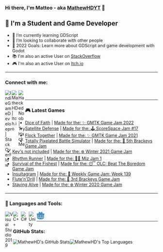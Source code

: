 ### Hi there, I'm Matteo - aka [MathewHDYT][gamedevelopment] 👋

## 👦 I'm a Student and Game Developer
- 🔬 I’m currently learning GDScript
- 👯 I’m looking to collaborate with other people
- 🥅 2022 Goals: Learn more about GDScript and game development with Godot
- 📚 I'm also an active User on [StackOverflow][website]
- 🎮 I'm also an active User on [Itch.io][gamedevelopment]

---

### Connect with me:

[<img align="left" alt="IndieGameDeveloepr | StackOverFlow" width="22px" src="https://cdn2.iconfinder.com/data/icons/social-icons-33/128/Stack_Overflow-512.png" />][website]
[<img align="left" alt="MatheHD | Itch.io" width="22px" src="https://static.itch.io/images/itchio-textless-black.svg" />][gamedevelopment]
[<img align="left" alt="HackedNoob | TryHackMe" width="22px" src="https://external-content.duckduckgo.com/iu/?u=https%3A%2F%2Ftryhackme-images.s3.amazonaws.com%2Froom-icons%2Fab7ba2fc66b5d4ba5c8c329660012d65.jpeg&f=1&nofb=1" />][cybersecurity]
<br />

---

### 🎮 Latest Games
<!-- GAME:START -->
- [Dice of Faith](https://mathewhd.itch.io/dice-of-faith) | [Made for the: ✨ GMTK Game Jam 2022](https://itch.io/jam/gmtk-jam-2022/rate/1619531)
- [Satellite Defense](https://mathewhd.itch.io/satellite-defense) | [Made for the: 🕹️ ScoreSpace Jam #17](https://itch.io/jam/scorejam17/rate/1375970)
- [Flock Together](https://mathewhd.itch.io/flock-together) | [Made for the: ✨ GMTK Game Jam 2021](https://itch.io/jam/gmtk-2021/rate/1081915)
- [Totally Pixelated Battle Simulator](https://mathewhd.itch.io/tpbs) | [Made for the: 🥉 5th Brackeys Game Jam](https://itch.io/jam/brackeys-5/rate/927877)
- [Key's not included](https://timooff.itch.io/key-is-not-included) | [Made for the: ❄️ Winter 2021 Game Jam](https://itch.io/jam/my-first-game-jam-winter-2021)
- [Rhythm Runner](https://mathewhdyt.itch.io/rythm-runner) | [Made for the: 🙆‍♂️ Miz Jam 1](https://itch.io/jam/miz-jam-1)
- [Survival of the Fishest](https://mathewhdyt.itch.io/sof) | [Made for the: 😴 OLC: Beat The Boredom Game Jam](https://itch.io/jam/olc-beat-the-boredom)
- [Insultagram](https://mathewhdyt.itch.io/insultagram) | [Made for the: 📅 Weekly Game Jam: Week 139](https://itch.io/jam/weekly-game-jam-139)
- [Flute'n'Drill](https://mathewhdyt.itch.io/fluteandndrill) | [Made for the: 🥉 3rd Brackeys Game Jam](https://itch.io/jam/brackeys-3)
- [Staying Alive](https://mathewhdyt.itch.io/staying-alive) | [Made for the: ❄️ Winter 2020 Game Jam](https://itch.io/jam/my-first-game-jam-winter-2020)
<!-- GAME:END -->

---

### 🧰 Languages and Tools:

<img align="left" alt="Visual Studio 2019" width="26px" src="https://upload.wikimedia.org/wikipedia/commons/thumb/5/59/Visual_Studio_Icon_2019.svg/1280px-Visual_Studio_Icon_2019.svg.png" />
<img align="left" alt="C++" width="26px" src="https://upload.wikimedia.org/wikipedia/commons/thumb/0/0d/C_Sharp_wordmark.svg/1280px-C_Sharp_wordmark.svg.png" />
<img align="left" alt="C#" width="26px" src="https://upload.wikimedia.org/wikipedia/commons/thumb/1/18/ISO_C%2B%2B_Logo.svg/1024px-ISO_C%2B%2B_Logo.svg.png" />
<img align="left" alt="Unity" width="26px" src="https://cdn.freebiesupply.com/logos/large/2x/unity-69-logo-black-and-white.png" />
<img align="left" alt="Unity" width="26px" src="https://raw.githubusercontent.com/github/explore/80688e429a7d4ef2fca1e82350fe8e3517d3494d/topics/godot/godot.png" />

<br />

---

### GitHub Stats:

<img align="left" alt="MathewHD's GitHub Stats" src="https://github-readme-stats.vercel.app/api?username=MathewHDYT&show_icons=true&hide_border=true" />
<img align="left" alt="MathewHD's Top Languages" src="https://github-readme-stats.vercel.app/api/top-langs/?username=mathewhdyt&layout=compact&hide_border=true" />

[website]:https://stackoverflow.com/users/13794611/indiegamedev?tab=profile
[gamedevelopment]:https://mathewhdyt.itch.io
[cybersecurity]:https://www.tryhackme.com/p/HackedNoob
